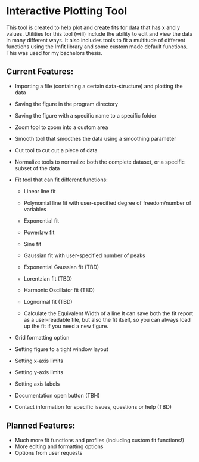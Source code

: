 # Interactive Plotting Tool
This tool is created to help plot and create fits for data that has x and y values. Utilities for this tool (will) include the ability to edit and view the data in many different ways. It also includes tools to fit a multitude of different functions using the lmfit library and some custom made default functions. This was used for my bachelors thesis.

## Current Features:
- Importing a file (containing a certain data-structure) and plotting the data
- Saving the figure in the program directory
- Saving the figure with a specific name to a specific folder

- Zoom tool to zoom into a custom area
- Smooth tool that smoothes the data using a smoothing parameter
- Cut tool to cut out a piece of data
- Normalize tools to normalize both the complete dataset, or a specific subset of the data

- Fit tool that can fit different functions:
  - Linear line fit
  - Polynomial line fit with user-specified degree of freedom/number of variables
  - Exponential fit
  - Powerlaw fit
  - Sine fit
  - Gaussian fit with user-specified number of peaks
  - Exponential Gaussian fit (TBD)
  - Lorentzian fit (TBD)
  - Harmonic Oscillator fit (TBD)
  - Lognormal fit (TBD)
  
  - Calculate the Equivalent Width of a line
  It can save both the fit report as a user-readable file, but also the fit itself, so you can always load up the fit if you need a new figure.
 
- Grid formatting option
- Setting figure to a tight window layout
- Setting x-axis limits
- Setting y-axis limits
- Setting axis labels

- Documentation open button (TBH)
- Contact information for specific issues, questions or help (TBD)


## Planned Features:
  - Much more fit functions and profiles (including custom fit functions!)
  - More editing and formatting options
  - Options from user requests
